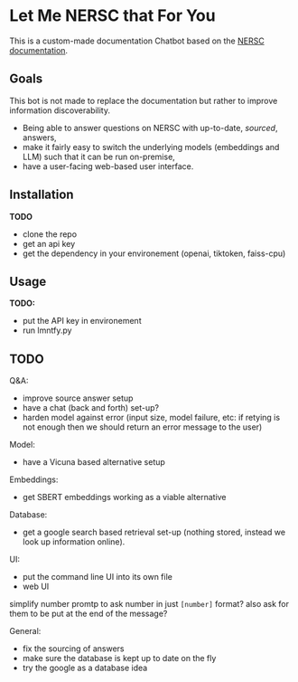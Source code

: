# Let Me NERSC that For You

This is a custom-made documentation Chatbot based on the [NERSC documentation](https://docs.nersc.gov/).

## Goals

This bot is not made to replace the documentation but rather to improve information discoverability.

* Being able to answer questions on NERSC with up-to-date, *sourced*, answers,
* make it fairly easy to switch the underlying models (embeddings and LLM) such that it can be run on-premise,
* have a user-facing web-based user interface.

## Installation

**TODO**
- clone the repo
- get an api key
- get the dependency in your environement (openai, tiktoken, faiss-cpu)

## Usage

**TODO:**
- put the API key in environement
- run lmntfy.py

## TODO

Q&A:
- improve source answer setup
- have a chat (back and forth) set-up?
- harden model against error (input size, model failure, etc: if retying is not enough then we should return an error message to the user)

Model:
- have a Vicuna based alternative setup

Embeddings:
- get SBERT embeddings working as a viable alternative

Database:
- get a google search based retrieval set-up (nothing stored, instead we look up information online).

UI:
- put the command line UI into its own file
- web UI

simplify number promtp to ask number in just `[number]` format?
also ask for them to be put at the end of the message?

General:
- fix the sourcing of answers
- make sure the database is kept up to date on the fly
- try the google as a database idea
